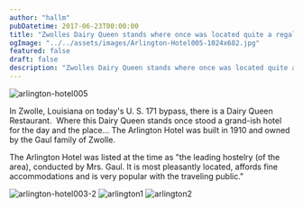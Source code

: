 ```yaml
---
author: "hallm"
pubDatetime: 2017-06-23T00:00:00
title: "Zwolles Dairy Queen stands where once was located quite a regal hotel"
ogImage: "../../assets/images/Arlington-Hotel005-1024x682.jpg"
featured: false
draft: false
description: "Zwolles Dairy Queen stands where once was located quite a regal hotel"
---
```


![arlington-hotel005](@assets/images/Arlington-Hotel005-1024x682.jpg)

In Zwolle, Louisiana on today's U. S. 171 bypass, there is a Dairy Queen Restaurant.  Where this Dairy Queen stands once stood a grand-ish hotel for the day and the place... The Arlington Hotel was built in 1910 and owned by the Gaul family of Zwolle.

The Arlington Hotel was listed at the time as "the leading hostelry (of the area), conducted by Mrs. Gaul. It is most pleasantly located, affords fine accommodations and is very popular with the traveling public."

![arlington-hotel003-2](@assets/images/Arlington-Hotel003-2-1024x607.jpg) ![arlington1](@assets/images/arlington1-1024x620.jpg) ![arlington2](@assets/images/arlington2-1024x917.jpg)